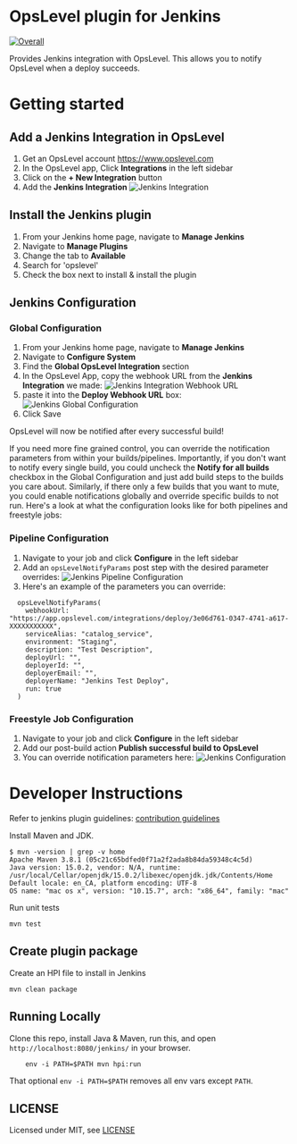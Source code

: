 # OpsLevel plugin for Jenkins
[![Overall](https://img.shields.io/endpoint?style=flat&url=https%3A%2F%2Fapp.opslevel.com%2Fapi%2Fservice_level%2F_ZFHfdnK9K5lBrdYKUY2XNKD-myqG3y2qsgkl_MK0eY)](https://app.opslevel.com/services/jenkins_plugin/maturity-report)

Provides Jenkins integration with OpsLevel. This allows you to notify OpsLevel when a deploy succeeds.

# Getting started
## Add a Jenkins Integration in OpsLevel
1. Get an OpsLevel account <https://www.opslevel.com>
1. In the OpsLevel app, Click **Integrations** in the left sidebar
1. Click on the **+ New Integration** button
1. Add the **Jenkins Integration**
![Jenkins Integration](docs/images/jenkins_integration.png)

## Install the Jenkins plugin
1. From your Jenkins home page, navigate to **Manage Jenkins**
1. Navigate to **Manage Plugins**
1. Change the tab to **Available**
1. Search for 'opslevel'
1. Check the box next to install & install the plugin

## Jenkins Configuration
### Global Configuration
1. From your Jenkins home page, navigate to **Manage Jenkins**
1. Navigate to **Configure System**
1. Find the **Global OpsLevel Integration** section
1. In the OpsLevel App, copy the webhook URL from the **Jenkins Integration** we made:
![Jenkins Integration Webhook URL](docs/images/jenkins_integration_webhook_url.png)
1. paste it into the **Deploy Webhook URL** box:
![Jenkins Global Configuration](docs/images/opslevel_global_configuration.png)
1. Click Save

OpsLevel will now be notified after every successful build!

If you need more fine grained control, you can override the notification parameters from within your builds/pipelines. Importantly, if you don't want to notify every single build, you could uncheck the **Notify for all builds** checkbox in the Global Configuration and just add build steps to the builds you care about. Similarly, if there only a few builds that you want to mute, you could enable notifications globally and override specific builds to not run. Here's a look at what the configuration looks like for both pipelines and freestyle jobs:

### Pipeline Configuration
  1. Navigate to your job and click **Configure** in the left sidebar
  1. Add an `opsLevelNotifyParams` post step with the desired parameter overrides:
  ![Jenkins Pipeline Configuration](docs/images/opslevel_pipeline_configuration.png)
  1. Here's an example of the parameters you can override:
```
  opsLevelNotifyParams(
    webhookUrl: "https://app.opslevel.com/integrations/deploy/3e06d761-0347-4741-a617-XXXXXXXXXXX",
    serviceAlias: "catalog_service",
    environment: "Staging",
    description: "Test Description",
    deployUrl: "",
    deployerId: "",
    deployerEmail: "",
    deployerName: "Jenkins Test Deploy",
    run: true
  )
```

### Freestyle Job Configuration
  1.  Navigate to your job and click **Configure** in the left sidebar
  1.  Add our post-build action **Publish successful build to OpsLevel**
  1.  You can override notification parameters here:
  ![Jenkins Configuration](docs/images/opslevel_post_build_action.png)


# Developer Instructions

Refer to jenkins plugin guidelines: [contribution guidelines](https://github.com/jenkinsci/.github/blob/master/CONTRIBUTING.md)

Install Maven and JDK.

```shell
$ mvn -version | grep -v home
Apache Maven 3.8.1 (05c21c65bdfed0f71a2f2ada8b84da59348c4c5d)
Java version: 15.0.2, vendor: N/A, runtime: /usr/local/Cellar/openjdk/15.0.2/libexec/openjdk.jdk/Contents/Home
Default locale: en_CA, platform encoding: UTF-8
OS name: "mac os x", version: "10.15.7", arch: "x86_64", family: "mac"
```

Run unit tests

```shell
mvn test
```

## Create plugin package
Create an HPI file to install in Jenkins

```shell
mvn clean package
```

## Running Locally

Clone this repo, install Java & Maven, run this, and open `http://localhost:8080/jenkins/` in your browser.
```
    env -i PATH=$PATH mvn hpi:run
```
That optional `env -i PATH=$PATH` removes all env vars except `PATH`.

## LICENSE

Licensed under MIT, see [LICENSE](LICENSE.md)
